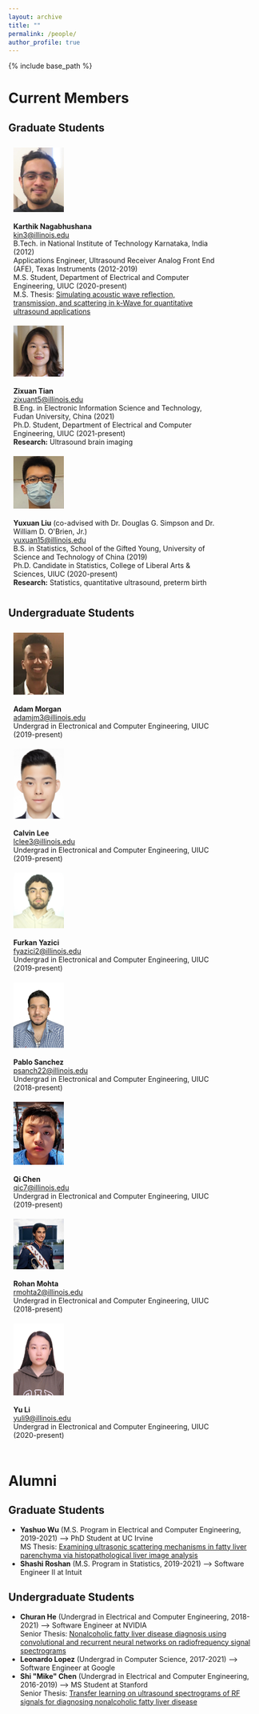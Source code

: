 ```yaml
---
layout: archive
title: ""
permalink: /people/
author_profile: true
---
```


{% include base_path %}

Current Members
======

## Graduate Students
<style>
.container {
  display: table;  #The container is needed to keep the column width consistent among rows.  
}

.row {
  width: 100%;
  height: 100%;
  display:table-row;
}
  
.column {
  float: left;
  padding: 10px;
}

.left {
  width: 20%;
  display: table-cell;
  vertical-align: middle;
}

.right {
  width: 80%;
  display: table-cell;
  vertical-align: middle;
}
  
@media screen and (max-width: 600px) {
  .column {
    width: 100%;
  }
  .left {
    width: 150px;
  }
}  
</style>

<div container>
<div class="row">
  <div class="column left">
    <div class="member__avatar">
      <img src="/images/img/students/Karthik Nagabhushana.jpg" align="left" class="member__avatar" alt="Karthik Nagabhushana">
    </div>
  </div>
  <div class="column right">  
    <div class="member profile">
      <strong>Karthik Nagabhushana</strong><br/>
      <a href="mailto:kjn3@illinois.edu">kjn3@illinois.edu</a><br>
      B.Tech. in National Institute of Technology Karnataka, India (2012)<br>
      Applications Engineer, Ultrasound Receiver Analog Front End (AFE), Texas Instruments (2012-2019)<br>
      M.S. Student, Department of Electrical and Computer Engineering, UIUC (2020-present)<br>
      M.S. Thesis: <a href = "pdf link">Simulating acoustic wave reflection, transmission, and scattering in k-Wave for quantitative ultrasound applications </a>  <br/>
    </div>
  </div>
</div>

<div class="row">
  <div class="column left">
    <div class="member__avatar">
      <img src="/images/img/students/Zixuan Tian.jpg" align="left" class="member__avatar" alt="Zixuan Tian"> 
    </div>
  </div>
  <div class="column right">
    <div class="member profile">
      <strong>Zixuan Tian</strong><br>
      <a href="mailto:zixuant5@illinois.edu">zixuant5@illinois.edu</a><br>
      B.Eng. in Electronic Information Science and Technology, Fudan University, China (2021)<br>
      Ph.D. Student, Department of Electrical and Computer Engineering, UIUC (2021-present)<br>
      <strong>Research:</strong> Ultrasound brain imaging<br>
    </div>
  </div>
</div>
    
<div class="row">
  <div class="column left">
    <div class="member__avatar">
      <img src="/images/img/students/Yuxuan Liu.jpg" align="left" class="member__avatar" alt="Yuxuan Liu"> 
    </div>
  </div>
  <div class="column right">
    <div class="member profile">
      <strong>Yuxuan Liu</strong> (co-advised with Dr. Douglas G. Simpson and Dr. William D. O'Brien, Jr.)<br>
      <a href="mailto:yuxuan15@illinois.edu">yuxuan15@illinois.edu</a><br>
      B.S. in Statistics, School of the Gifted Young, University of Science and Technology of China (2019)<br>
      Ph.D. Candidate in Statistics, College of Liberal Arts & Sciences, UIUC (2020-present)<br>
      <strong>Research:</strong> Statistics, quantitative ultrasound, preterm birth<br>
    </div>
  </div>
</div>
</div>

## Undergraduate Students
<div container>
<div class="row">
  <div class="column left">
    <div class="member__avatar">
      <img src="/images/img/students/Adam Morgan.jpg" align="left" class="member__avatar" alt="Adam Morgan"> 
    </div>
  </div>
  <div class="column right">
    <div class="member profile">
      <strong>Adam Morgan</strong><br>
      <a href="mailto:adamjm3@illinois.edu">adamjm3@illinois.edu</a><br>
      Undergrad in Electronical and Computer Engineering, UIUC (2019-present)       &nbsp;&nbsp;&nbsp;&nbsp;&nbsp;&nbsp;&nbsp;&nbsp;&nbsp;&nbsp;&nbsp;&nbsp;&nbsp;&nbsp;&nbsp;&nbsp;&nbsp;&nbsp;
      &nbsp;&nbsp;&nbsp;&nbsp;&nbsp;&nbsp;&nbsp;&nbsp;&nbsp;&nbsp;&nbsp;&nbsp;&nbsp;&nbsp;&nbsp;&nbsp;&nbsp;&nbsp;
      &nbsp;&nbsp;&nbsp;&nbsp;&nbsp;&nbsp;&nbsp;&nbsp;&nbsp;&nbsp;&nbsp;&nbsp;&nbsp;&nbsp;&nbsp;&nbsp;&nbsp;&nbsp;  <br>
    </div>
  </div>
</div>

<div class="row">
  <div class="column left">
    <div class="member__avatar">
      <img src="/images/img/students/Calvin Lee.jpg" align="left" class="member__avatar" alt="Calvin Lee"> 
    </div>
  </div>
  <div class="column right">
    <div class="member profile">
      <strong>Calvin Lee</strong><br>
      <a href="mailto:lclee3@illinois.edu">lclee3@illinois.edu</a><br>
      Undergrad in Electronical and Computer Engineering, UIUC (2019-present)   <br>
    </div>
  </div>
</div>

<div class="row">
  <div class="column left">
    <div class="member__avatar">
      <img src="/images/img/students/Furkan Yazici.jpg" align="left" class="member__avatar" alt="Furkan Yazici"> 
    </div>
  </div>
  <div class="column right">
    <div class="member profile">
      <strong>Furkan Yazici</strong><br>
      <a href="mailto:fyazici2@illinois.edu">fyazici2@illinois.edu</a><br>
      Undergrad in Electronical and Computer Engineering, UIUC (2019-present)       <br>
    </div>
  </div>
</div>
  
<div class="row">
  <div class="column left">
    <div class="member__avatar">
      <img src="/images/img/students/Pablo Sanchez.jpg" align="left" class="member__avatar" alt="Pablo Sanchez"> 
    </div>
  </div>
  <div class="column right">
    <div class="member profile">
      <strong>Pablo Sanchez</strong><br>
      <a href="mailto:psanch22@illinois.edu">psanch22@illinois.edu</a><br>
      Undergrad in Electronical and Computer Engineering, UIUC (2018-present)<br>
    </div>
  </div>
</div>

<div class="row">
  <div class="column left">
    <div class="member__avatar">
      <img src="/images/img/students/Qi Chen.jpg" align="left" class="member__avatar" alt="Qi Chen"> 
    </div>
  </div>
  <div class="column right">
    <div class="member profile">
      <strong>Qi Chen</strong><br>
      <a href="mailto:qic7@illinois.edu">qic7@illinois.edu</a><br>
      Undergrad in Electronical and Computer Engineering, UIUC (2019-present)   <br>
    </div>
  </div>
</div>

<div class="row">
  <div class="column left">
    <div class="member__avatar">
      <img src="/images/img/students/Rohan Mohta.jpg" align="left" class="member__avatar" alt="Rohan Mohta"> 
    </div>
  </div>
  <div class="column right">
    <div class="member profile">
      <strong>Rohan Mohta</strong><br>
      <a href="mailto:rmohta2@illinois.edu">rmohta2@illinois.edu</a><br>
      Undergrad in Electronical and Computer Engineering, UIUC (2018-present)       <br>
    </div>
  </div>
</div>

<div class="row">
  <div class="column left">
    <div class="member__avatar">
      <img src="/images/img/students/Yu Li.jpg" align="left" class="member__avatar" alt="Yu Li"> 
    </div>
  </div>
  <div class="column right">
    <div class="member profile">
      <strong>Yu Li</strong><br>
      <a href="mailto:yuli9@illinois.edu">yuli9@illinois.edu</a><br>
      Undergrad in Electronical and Computer Engineering, UIUC (2020-present)       <br>
    </div>
  </div>
</div>
</div>
<br>

Alumni
======
## Graduate Students
- **Yashuo Wu** (M.S. Program in Electrical and Computer Engineering, 2019-2021) --> PhD Student at UC Irvine  <br>
  MS Thesis: <a href = "/pdfs/Wu_MS_Thesis_2021.pdf">Examining ultrasonic scattering mechanisms in fatty liver parenchyma via histopathological liver image analysis  </a>  
- **Shashi Roshan** (M.S. Program in Statistics, 2019-2021) --> Software Engineer II at Intuit

## Undergraduate Students
- **Churan He** (Undergrad in Electrical and Computer Engineering, 2018-2021) --> Software Engineer at NVIDIA  <br>
  Senior Thesis: <a href = "pdf link">Nonalcoholic fatty liver disease diagnosis using convolutional and recurrent neural networks on radiofrequency signal spectrograms </a>  
- **Leonardo Lopez** (Undergrad in Computer Science, 2017-2021) --> Software Engineer at Google <br>
- **Shi "Mike" Chen** (Undergrad in Electrical and Computer Engineering, 2016-2019) --> MS Student at Stanford  <br>
  Senior Thesis: <a href = "pdf link">Transfer learning on ultrasound spectrograms of RF signals for diagnosing nonalcoholic fatty liver disease </a>  
<br/>

